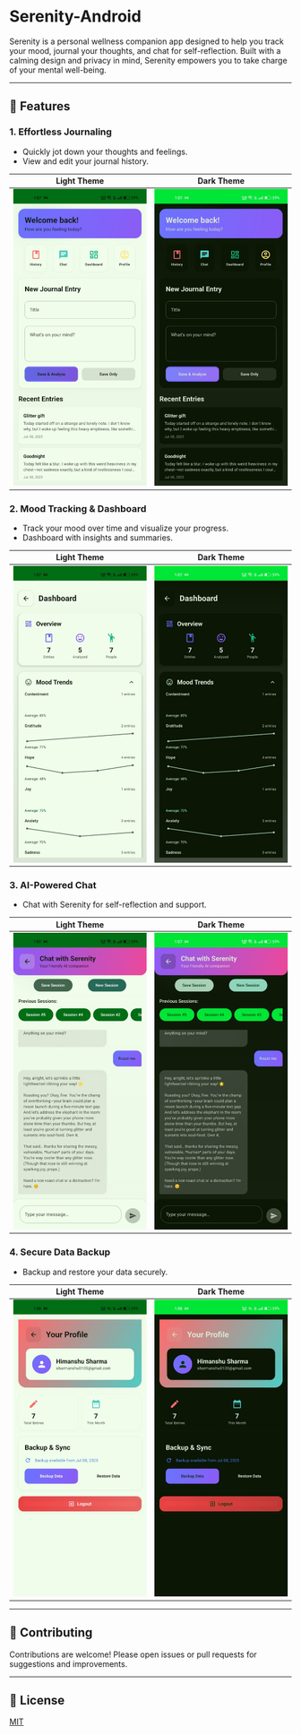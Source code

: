 # Serenity-Android

Serenity is a personal wellness companion app designed to help you track your mood, journal your thoughts, and chat for self-reflection. Built with a calming design and privacy in mind, Serenity empowers you to take charge of your mental well-being.

---

## 🌟 Features

### 1. Effortless Journaling
- Quickly jot down your thoughts and feelings.
- View and edit your journal history.

| Light Theme | Dark Theme |
|-------------|------------|
| <img src="docs/images/journal_screen_light.png" width="250"/> | <img src="docs/images/journal_screen_dark.png" width="250"/> |

### 2. Mood Tracking & Dashboard
- Track your mood over time and visualize your progress.
- Dashboard with insights and summaries.

| Light Theme | Dark Theme |
|-------------|------------|
| <img src="docs/images/dashboard_screen_light.png" width="250"/> | <img src="docs/images/dashboard_screen_dark.png" width="250"/> |

### 3. AI-Powered Chat
- Chat with Serenity for self-reflection and support.

| Light Theme | Dark Theme |
|-------------|------------|
| <img src="docs/images/chat_screen_light.png" width="250"/> | <img src="docs/images/chat_screen_dark.png" width="250"/> |

### 4. Secure Data Backup
- Backup and restore your data securely.

| Light Theme | Dark Theme |
|-------------|------------|
| <img src="docs/images/backup_feature_light.png" width="250"/> | <img src="docs/images/backup_feature_dark.png" width="250"/> |

---

## 🤝 Contributing

Contributions are welcome! Please open issues or pull requests for suggestions and improvements.

---

## 📄 License

[MIT](LICENSE)
